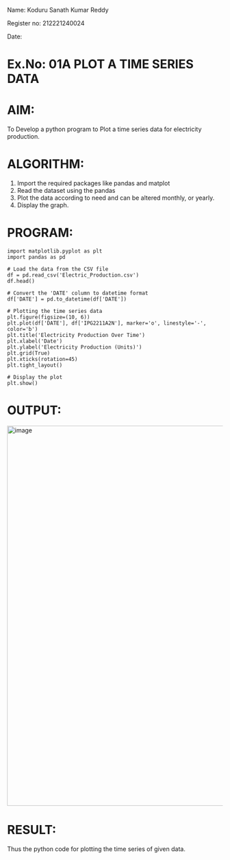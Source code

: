 Name: Koduru Sanath Kumar Reddy

Register no: 212221240024

Date:
# Ex.No: 01A PLOT A TIME SERIES DATA


# AIM:
To Develop a python program to Plot a time series data for electricity production.

# ALGORITHM:
1. Import the required packages like pandas and matplot
2. Read the dataset using the pandas
3. Plot the data according to need and can be altered monthly, or yearly.
4. Display the graph.
# PROGRAM:
~~~
import matplotlib.pyplot as plt
import pandas as pd

# Load the data from the CSV file
df = pd.read_csv('Electric_Production.csv')
df.head()

# Convert the 'DATE' column to datetime format
df['DATE'] = pd.to_datetime(df['DATE'])

# Plotting the time series data
plt.figure(figsize=(10, 6))
plt.plot(df['DATE'], df['IPG2211A2N'], marker='o', linestyle='-', color='b')
plt.title('Electricity Production Over Time')
plt.xlabel('Date')
plt.ylabel('Electricity Production (Units)')
plt.grid(True)
plt.xticks(rotation=45)
plt.tight_layout()

# Display the plot
plt.show()

~~~










# OUTPUT:

<img width="886" alt="image" src="https://github.com/user-attachments/assets/015692f9-4a20-463f-970a-eefede81f88c">





# RESULT:
Thus the python code for plotting the time series of given data.
